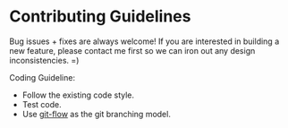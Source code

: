 # Contributing Guidelines

Bug issues + fixes are always welcome! 
If you are interested in building a new feature, please contact me first so we
can iron out any design inconsistencies. =)

Coding Guideline:

* Follow the existing code style.
* Test code.
* Use [git-flow](http://nvie.com/posts/a-successful-git-branching-model/) as the git branching model.
